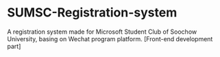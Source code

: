 # SUMSC-Registration-system
A registration system made for Microsoft Student Club of Soochow University, basing on Wechat program platform. [Front-end development part]
